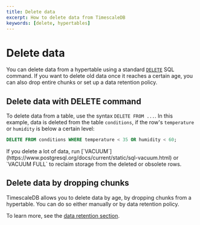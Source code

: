 ```yaml
---
title: Delete data
excerpt: How to delete data from TimescaleDB
keywords: [delete, hypertables]
---
```


# Delete data
You can delete data from a hypertable using a standard
[`DELETE`][postgres-delete] SQL command. If you want to delete old data once it
reaches a certain age, you can also drop entire chunks or set up a data
retention policy.

## Delete data with DELETE command
To delete data from a table, use the syntax `DELETE FROM ...`. In this example,
data is deleted from the table `conditions`, if the row's `temperature` or
`humidity` is below a certain level:
```sql
DELETE FROM conditions WHERE temperature < 35 OR humidity < 60;
```

<highlight type="important">
If you delete a lot of data, run
[`VACUUM`](https://www.postgresql.org/docs/current/static/sql-vacuum.html) or
`VACUUM FULL` to reclaim storage from the deleted or obsolete rows.
</highlight>

## Delete data by dropping chunks
TimescaleDB allows you to delete data by age, by dropping chunks from a
hypertable. You can do so either manually or by data retention policy.

To learn more, see the [data retention section][data-retention].

[data-retention]: /timescaledb/:currentVersion:/how-to-guides/data-retention/
[postgres-delete]: https://www.postgresql.org/docs/current/static/sql-delete.html

